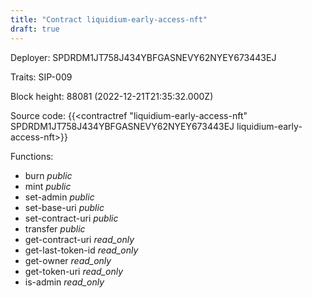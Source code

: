 ```yaml
---
title: "Contract liquidium-early-access-nft"
draft: true
---
```

Deployer: SPDRDM1JT758J434YBFGASNEVY62NYEY673443EJ

Traits:
SIP-009 



Block height: 88081 (2022-12-21T21:35:32.000Z)

Source code: {{<contractref "liquidium-early-access-nft" SPDRDM1JT758J434YBFGASNEVY62NYEY673443EJ liquidium-early-access-nft>}}

Functions:

* burn _public_
* mint _public_
* set-admin _public_
* set-base-uri _public_
* set-contract-uri _public_
* transfer _public_
* get-contract-uri _read_only_
* get-last-token-id _read_only_
* get-owner _read_only_
* get-token-uri _read_only_
* is-admin _read_only_
